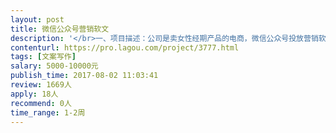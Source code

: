 ```yaml
---                
layout: post       
title: 微信公众号营销软文           
description: '</br>一、项目描述：公司是卖女性经期产品的电商，微信公众号投放营销软文广告。</br>二、主要功能点：创作微信营销软文，通过软文（内容形式可故事、可情感、可知识…任由发挥），以获取读者对产品的信任为目标。</br>三、可参考产品：</br>1、微信文章：https://mp.weixin.qq.com/s?src=3&amp;timestamp=1501642358&amp;ver=1&amp;signature=hFQZ65H-NfhjOmLUFYJ*lbNnDQMC5*hL6gfG5FzzGJi7762nWov2lXnJuOBZ0UWb52guytgBwDOko6F-EYFaNxv3RAhWRPSCGdkynhMe4QQrzccVKnMD2alDGGTMKrXGXu4-0WmXb4JzY8TjN7RxJIqZ3fB98iFzRojFqPVOiI4=</br>2、微信文章https://mp.weixin.qq.com/s?src=3&amp;timestamp=1501642555&amp;ver=1&amp;signature=DK*Dj0o*8FDYi0Y3ufMMeA-fixNPLXGl6DwePoHsG2TBeg28xgwmCQ27WTzrDzlYQ0Piuoq7Xi-x2qoSqEmr38VT9cOjpqDJQuV2wi6lxBmidaghBvOzI6UsoOF29pVqeAaP04I81mS3RhOswe3G2K**FCtJbb7ICvT1WJcZmoo=</br>四、要求：擅长软文写作、能洞察用户心理。</br>五、本公司有长期软文创作需求、可长期合作。</br>'     
contenturl: https://pro.lagou.com/project/3777.html      
tags: [文案写作]            
salary: 5000-10000元          
publish_time: 2017-08-02 11:03:41         
review: 1669人                   
apply: 18人                   
recommend: 0人                   
time_range: 1-2周              
---                 
```


